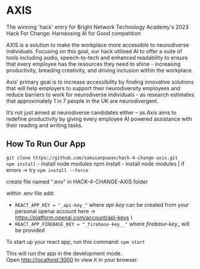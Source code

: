# AXIS
The winning 'hack' entry for Bright Network Technology Academy's 2023 Hack For Change: Harnessing AI for Good competition

AXIS is a solution to make the workplace more accessible to neurodiverse individuals. Focusing on this goal, our hack utilised AI to offer a suite of tools including audio, speech-to-tech and enhanced readability to ensure that every employee has the resources they need to shine - increasing productivity, breading creativity, and driving inclusion within the workplace.

Axis’ primary goal is to increase accessibility by finding innovative solutions that will help employers to support their neurodiversity employees and reduce barriers to work for neurodiverse individuals - as research estimates that approximately 1 in 7 people in the UK are neurodivergent. 

It’s not just aimed at neurodiverse candidates either – as Axis aims to redefine productivity by giving every employee AI powered assistance with their reading and writing tasks. 

How To Run Our App
--------------------------------------
`git clone https://github.com/sakusanpuwan/hack-4-change-axis.git`\
`npm install` - install node modules
npm install - install node modules | if errors -> try `npm install --force` 

create file named ".env" in HACK-4-CHANGE-AXIS folder

within .env file add:  
- `REACT_APP_KEY = "_api-key_"` where _api-key_ can be created from your personal openai account here -> https://platform.openai.com/account/api-keys \
- `REACT_APP_FIREBASE_KEY = "_firebase-key__"` where _firebase-key__ will be provided

To start up your react app, run this command:
`npm start`

This will run the app in the development mode.\
Open [http://localhost:3000](http://localhost:3000) to view it in your browser.
